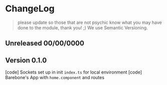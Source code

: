 # ChangeLog 
>please update so those that are not psychic know what you may have done to the module, thank you! ;) We use Semantic Versioning.
    
## Unreleased 00/00/0000

## Version 0.1.0
[code] Sockets set up in init `index.ts` for local environment
[code] Barebone's App with `home.component` and routes

